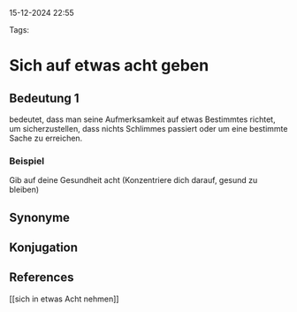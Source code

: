 
15-12-2024 22:55


Tags:

# Sich auf etwas acht geben


## Bedeutung 1

bedeutet, dass man seine Aufmerksamkeit auf etwas Bestimmtes richtet, um sicherzustellen, dass nichts Schlimmes passiert oder um eine bestimmte Sache zu erreichen.

### Beispiel

Gib auf deine Gesundheit acht (Konzentriere dich darauf, gesund zu bleiben)


## Synonyme


## Konjugation


## References

[[sich in etwas Acht nehmen]]